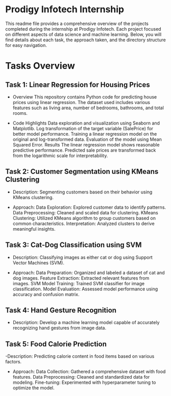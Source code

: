 # Prodigy Infotech Internship
This readme file provides a comprehensive overview of the projects completed during the internship at Prodigy Infotech. Each project focused on different aspects of data science and machine learning. Below, you will find details about each task, the approach taken, and the directory structure for easy navigation.

# Tasks Overview
## Task 1: Linear Regression for Housing Prices
- Overview
This repository contains Python code for predicting house prices using linear regression. The dataset used includes various features such as living area, number of bedrooms, bathrooms, and total rooms.

- Code Highlights
Data exploration and visualization using Seaborn and Matplotlib.
Log transformation of the target variable (SalePrice) for better model performance.
Training a linear regression model on the original and log-transformed data.
Evaluation of the model using Mean Squared Error.
Results
The linear regression model shows reasonable predictive performance. Predicted sale prices are transformed back from the logarithmic scale for interpretability.

## Task 2: Customer Segmentation using KMeans Clustering
- Description:
Segmenting customers based on their behavior using KMeans clustering.

- Approach:
Data Exploration: Explored customer data to identify patterns.
Data Preprocessing: Cleaned and scaled data for clustering.
KMeans Clustering: Utilized KMeans algorithm to group customers based on common characteristics.
Interpretation: Analyzed clusters to derive meaningful insights.

## Task 3: Cat-Dog Classification using SVM
- Description:
Classifying images as either cat or dog using Support Vector Machines (SVM).

- Approach:
Data Preparation: Organized and labeled a dataset of cat and dog images.
Feature Extraction: Extracted relevant features from images.
SVM Model Training: Trained SVM classifier for image classification.
Model Evaluation: Assessed model performance using accuracy and confusion matrix.


## Task 4: Hand Gesture Recognition
- Description:
Develop a machine learning model capable of accurately recognizing hand gestures from image data.

## Task 5: Food Calorie Prediction
-Description:
Predicting calorie content in food items based on various factors.

- Approach:
Data Collection: Gathered a comprehensive dataset with food features.
Data Preprocessing: Cleaned and standardized data for modeling.
Fine-tuning: Experimented with hyperparameter tuning to optimize the model.
